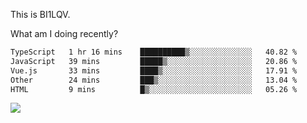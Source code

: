 This is BI1LQV.

What am I doing recently?

<!--START_SECTION:waka-->

```txt
TypeScript   1 hr 16 mins    ██████████▒░░░░░░░░░░░░░░   40.82 %
JavaScript   39 mins         █████▒░░░░░░░░░░░░░░░░░░░   20.86 %
Vue.js       33 mins         ████▒░░░░░░░░░░░░░░░░░░░░   17.91 %
Other        24 mins         ███▒░░░░░░░░░░░░░░░░░░░░░   13.04 %
HTML         9 mins          █▒░░░░░░░░░░░░░░░░░░░░░░░   05.26 %
```

<!--END_SECTION:waka-->

<img src="https://github-readme-stats.vercel.app/api?username=bi1lqv&show_icons=true&count_private=true">
